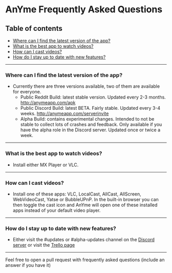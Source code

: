 # AnYme Frequently Asked Questions

## Table of contents
  * [Where can I find the latest version of the app?](#where-can-i-find-the-latest-version-of-the-app)
  * [What is the best app to watch videos?](#what-is-the-best-app-to-watch-videos)
  * [How can I cast videos?](#how-can-i-cast-videos)
  * [How do I stay up to date with new features?](#how-do-i-stay-up-to-date-with-new-features)
  
  
---

### Where can I find the latest version of the app?
  - Currently there are three versions available, two of them are available for everyone.
    - Public Reddit Build: latest stable version. Updated every 2-3 months. http://anymeapp.com/apk
    - Public Discord Build: latest BETA. Fairly stable. Updated every 3-4 weeks. http://anymeapp.com/serverinvite
    - Alpha Build: contains experimental changes. Intended to not be stable to collect lots of crashes and feedback. Only available if you have the alpha role in the Discord server. Updated once or twice a week.
    
---
    
### What is the best app to watch videos?
  - Install either MX Player or VLC.

---

### How can I cast videos?
  - Install one of these apps: VLC, LocalCast, AllCast, AllScreen, WebVideoCast, Yatse or BubbleUPnP. In the built-in browser you can then toggle the cast icon and AnYme will open one of these installed apps instead of your default video player.
  
---  

### How do I stay up to date with new features?
  - Either visit the #updates or #alpha-updates channel on the [Discord server](http://anymeapp.com/serverinvite) or visit the [Trello page](http://anymeapp.com/todo)
  

  
---

Feel free to open a pull request with frequently asked questions (include an answer if you have it)

